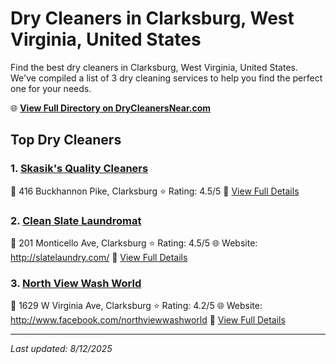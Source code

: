 # Dry Cleaners in Clarksburg, West Virginia, United States

Find the best dry cleaners in Clarksburg, West Virginia, United States. We've compiled a list of 3 dry cleaning services to help you find the perfect one for your needs.

🌐 **[View Full Directory on DryCleanersNear.com](https://drycleanersnear.com/city/US/West%20Virginia/Clarksburg)**

## Top Dry Cleaners

### 1. [Skasik's Quality Cleaners](https://drycleanersnear.com/dryCleaner/68897ca669a0219c2bf77b5e/skasik-s-quality-cleaners)
📍 416 Buckhannon Pike, Clarksburg
⭐ Rating: 4.5/5
🔗 [View Full Details](https://drycleanersnear.com/dryCleaner/68897ca669a0219c2bf77b5e/skasik-s-quality-cleaners)

### 2. [Clean Slate Laundromat](https://drycleanersnear.com/dryCleaner/68897caf69a0219c2bf77c90/clean-slate-laundromat)
📍 201 Monticello Ave, Clarksburg
⭐ Rating: 4.5/5
🌐 Website: http://slatelaundry.com/
🔗 [View Full Details](https://drycleanersnear.com/dryCleaner/68897caf69a0219c2bf77c90/clean-slate-laundromat)

### 3. [North View Wash World](https://drycleanersnear.com/dryCleaner/68897caa69a0219c2bf77be3/north-view-wash-world)
📍 1629 W Virginia Ave, Clarksburg
⭐ Rating: 4.2/5
🌐 Website: http://www.facebook.com/northviewwashworld
🔗 [View Full Details](https://drycleanersnear.com/dryCleaner/68897caa69a0219c2bf77be3/north-view-wash-world)


---

*Last updated: 8/12/2025*
